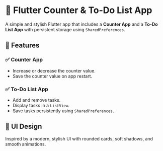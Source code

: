 # 🚀 Flutter Counter & To-Do List App  

A simple and stylish Flutter app that includes a **Counter App** and a **To-Do List App** with persistent storage using `SharedPreferences`.  

## 📌 Features  

### ✅ Counter App  
- Increase or decrease the counter value.  
- Save the counter value on app restart.  

### ✅ To-Do List App  
- Add and remove tasks.  
- Display tasks in a `ListView`.  
- Save tasks persistently using `SharedPreferences`.  

## 📸 UI Design  
Inspired by a modern, stylish UI with rounded cards, soft shadows, and smooth animations.  
